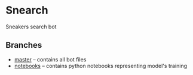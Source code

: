 # Snearch
Sneakers search bot


## Branches
* [master](https://github.com/troubleshooter495/snearch/tree/master) – contains all bot files
* [notebooks](https://github.com/troubleshooter495/snearch/tree/notebooks) – contains python notebooks representing model's training 
